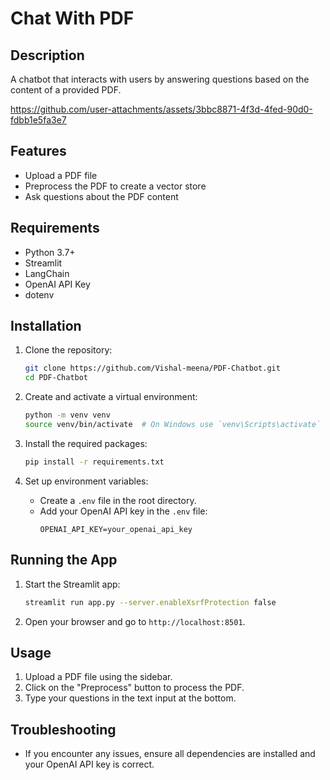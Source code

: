 # Chat With PDF

## Description
A chatbot that interacts with users by answering questions based on the content of a provided PDF.



https://github.com/user-attachments/assets/3bbc8871-4f3d-4fed-90d0-fdbb1e5fa3e7



## Features
- Upload a PDF file
- Preprocess the PDF to create a vector store
- Ask questions about the PDF content

## Requirements
- Python 3.7+
- Streamlit
- LangChain
- OpenAI API Key
- dotenv

## Installation
1. Clone the repository:
    ```bash
    git clone https://github.com/Vishal-meena/PDF-Chatbot.git
    cd PDF-Chatbot
    ```

2. Create and activate a virtual environment:
    ```bash
    python -m venv venv
    source venv/bin/activate  # On Windows use `venv\Scripts\activate`
    ```

3. Install the required packages:
    ```bash
    pip install -r requirements.txt
    ```

4. Set up environment variables:
    - Create a `.env` file in the root directory.
    - Add your OpenAI API key in the `.env` file:
        ```env
        OPENAI_API_KEY=your_openai_api_key
        ```

## Running the App
1. Start the Streamlit app:
    ```bash
    streamlit run app.py --server.enableXsrfProtection false
    ```

2. Open your browser and go to `http://localhost:8501`.

## Usage
1. Upload a PDF file using the sidebar.
2. Click on the "Preprocess" button to process the PDF.
3. Type your questions in the text input at the bottom.

## Troubleshooting
- If you encounter any issues, ensure all dependencies are installed and your OpenAI API key is correct.
